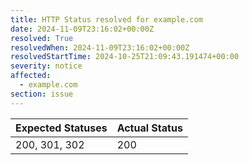 ```yaml
---
title: HTTP Status resolved for example.com
date: 2024-11-09T23:16:02+00:00Z
resolved: True
resolvedWhen: 2024-11-09T23:16:02+00:00Z
resolvedStartTime: 2024-10-25T21:09:43.191474+00:00
severity: notice
affected:
  - example.com
section: issue
---
```


| Expected Statuses | Actual Status  |
|-------------------|----------------|
| 200, 301, 302 | 200 |
